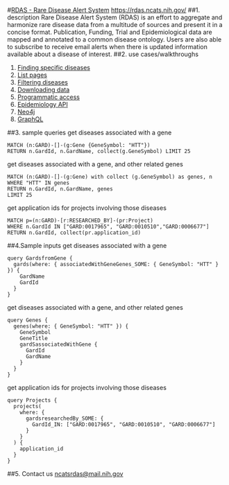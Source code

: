 #[RDAS - Rare Disease Alert System](https://rdas.ncats.nih.gov/)
https://rdas.ncats.nih.gov/
##1. description
Rare Disease Alert System (RDAS) is an effort to aggregate and harmonize rare disease data from a multitude of sources and present it in a concise format. Publication, Funding, Trial and Epidemiological data are mapped and annotated to a common disease ontology. Users are also able to subscribe to receive email alerts when there is updated information available about a disease of interest. 
##2. use cases/walkthroughs

1. [Finding specific diseases](#finding-pages)
2. [List pages](#list-pages)
3. [Filtering diseases](#filtering)
4. [Downloading data](#downloading-data)
5. [Programmatic access](#apis)
6. [Epidemiology API](#epi)
7. [Neo4j](#neo4j)
8. [GraphQL](#graphql)


##3. sample queries
get diseases associated with a gene
```aidl
MATCH (n:GARD)-[]-(g:Gene {GeneSymbol: "HTT"}) 
RETURN n.GardId, n.GardName, collect(g.GeneSymbol) LIMIT 25
```
get diseases associated with a gene, and other related genes
```aidl
MATCH (n:GARD)-[]-(g:Gene) with collect (g.GeneSymbol) as genes, n
WHERE "HTT" IN genes
RETURN n.GardId, n.GardName, genes
LIMIT 25
```
get application ids for projects involving those diseases
```aidl
MATCH p=(n:GARD)-[r:RESEARCHED_BY]-(pr:Project) 
WHERE n.GardId IN ["GARD:0017965", "GARD:0010510","GARD:0006677"] 
RETURN n.GardId, collect(pr.application_id)
```
##4.Sample inputs
get diseases associated with a gene
```aidl
query GardsfromGene {
  gards(where: { associatedWithGeneGenes_SOME: { GeneSymbol: "HTT" } }) {
    GardName
    GardId
  }
}
```
get diseases associated with a gene, and other related genes
```aidl
query Genes {
  genes(where: { GeneSymbol: "HTT" }) {
    GeneSymbol
    GeneTitle
    gardSassociatedWithGene {
      GardId
      GardName
    }
  }
}
```
get application ids for projects involving those diseases
```aidl
query Projects {
  projects(
    where: {
      gardsresearchedBy_SOME: {
        GardId_IN: ["GARD:0017965", "GARD:0010510", "GARD:0006677"]
      }
    }
  ) {
    application_id
  }
}
```

##5. Contact us 
ncatsrdas@mail.nih.gov
